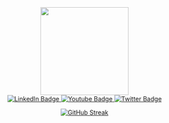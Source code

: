 <div id="header" align="center">
  <img src="https://giffiles.alphacoders.com/119/119826.gif" width="200"/>
</div>
<div id="badges" align="center">
  <a href="https://www.linkedin.com/in/ddipa/" target="_blank">
    <img src="https://img.shields.io/badge/LinkedIn-blue?style=for-the-badge&logo=linkedin&logoColor=white" alt="LinkedIn Badge"/>
  </a>
  <a href="https://www.youtube.com/c/pentestingmadesimple">
    <img src="https://img.shields.io/badge/YouTube-red?style=for-the-badge&logo=youtube&logoColor=white" alt="Youtube Badge"/>
  </a>
  <a href="https://twitter.com/_dipa996" target="_blank">
    <img src="https://img.shields.io/badge/Twitter-blue?style=for-the-badge&logo=twitter&logoColor=white" alt="Twitter Badge"/>
  </a>
</div>
<div id="body" align="center">

[![GitHub Streak](http://github-readme-streak-stats.herokuapp.com?user=dipa96&theme=dark&background=000000)](https://git.io/streak-stats)
</div>
